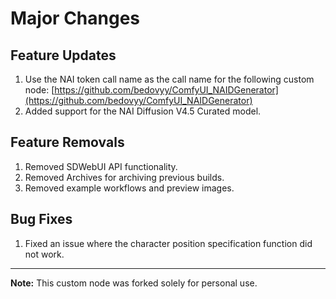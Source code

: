 # Major Changes

## Feature Updates

1.  Use the NAI token call name as the call name for the following custom node:
    [https://github.com/bedovyy/ComfyUI_NAIDGenerator](https://github.com/bedovyy/ComfyUI_NAIDGenerator)
2.  Added support for the NAI Diffusion V4.5 Curated model.

## Feature Removals

1.  Removed SDWebUI API functionality.
2.  Removed Archives for archiving previous builds.
3.  Removed example workflows and preview images.

## Bug Fixes

1.  Fixed an issue where the character position specification function did not work.

---

**Note:** This custom node was forked solely for personal use.